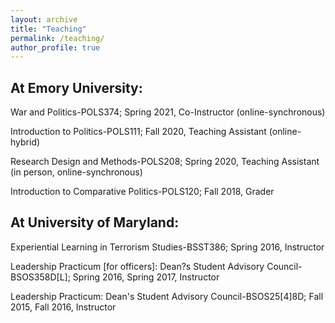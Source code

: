 ```yaml
---
layout: archive
title: "Teaching"
permalink: /teaching/
author_profile: true
---
```

## At Emory University:

War and Politics-POLS374; Spring 2021, Co-Instructor (online-synchronous) 


Introduction to Politics-POLS111; Fall 2020, Teaching Assistant (online-hybrid)


Research Design and Methods-POLS208; Spring 2020, Teaching Assistant (in person, online-synchronous)


Introduction to Comparative Politics-POLS120; Fall 2018, Grader



## At University of Maryland:

Experiential Learning in Terrorism Studies-BSST386; Spring 2016, Instructor


Leadership Practicum [for officers]: Dean?s Student Advisory Council-BSOS358D[L]; Spring 2016, Spring 2017, Instructor


Leadership Practicum: Dean's Student Advisory Council-BSOS25[4]8D; Fall 2015, Fall 2016, Instructor